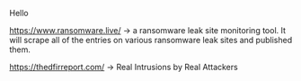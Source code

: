 Hello

https://www.ransomware.live/ ->  a ransomware leak site monitoring tool. It will scrape all of the entries on various ransomware leak sites and published them.

https://thedfirreport.com/ -> Real Intrusions by Real Attackers
